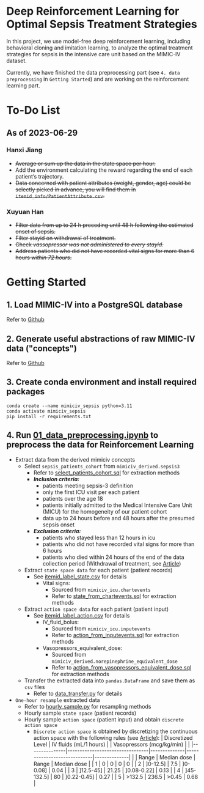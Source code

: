 Deep Reinforcement Learning for Optimal Sepsis Treatment Strategies
===============

In this project, we use model-free deep reinforcement learning, including behavioral cloning and imitation learning, to analyze the optimal treatment strategies for sepsis in the intensive care unit based on the MIMIC-IV dataset.

Currently, we have finished the data preprocessing part (see `4. data preprocessing` in `Getting Started`) and are working on the reinforcement learning part.

# To-Do List

## As of 2023-06-29

### Hanxi Jiang 

- ~~Average or sum up the data in the state space per hour.~~
- Add the environment calculating the reward regarding the end of each patient’s trajectory.
- ~~Data concerned with patient attributes (weight, gender, age) could be selectly picked in advance, you will find them in `itemid_info/PatientAttribute.csv`.~~

### Xuyuan Han 

- ~~Filter data from up to 24 h preceding until 48 h following the estimated onset of sepsis.~~
- ~~Filter stayid on withdrawal of treatment.~~
- ~~Check *vassopressor was not administered to every stayid.*~~
- ~~Address patients who did not have recorded vital signs for more than 6 hours *within 72 hours*.~~

# Getting Started

## 1. Load MIMIC-IV into a PostgreSQL database 
Refer to [Github](https://github.com/MIT-LCP/mimic-code/tree/main/mimic-iv/buildmimic/postgres)

## 2. Generate useful abstractions of raw MIMIC-IV data ("concepts") 
Refer to [Github](https://github.com/MIT-LCP/mimic-code/tree/main/mimic-iv/concepts_postgres)

## 3. Create conda environment and install required packages

```shell
conda create --name mimiciv_sepsis python=3.11
conda activate mimiciv_sepsis
pip install -r requirements.txt
```

## 4. Run [01_data_preprocessing.ipynb](/01_data_preprocessing.ipynb) to preprocess the data for Reinforcement Learning

- Extract data from the derived mimiciv concepts
  - Select `sepsis_patients_cohort` from `mimiciv_derived.sepsis3` 
    - Refer to [select_patients_cohort.sql](/sql/select_patients_cohort.sql) for extraction methods
    - ***Inclusion criteria:***
      - patients meeting sepsis-3 definition
      - only the first ICU visit per each patient
      - patients over the age 18
      - patients initially admitted to the Medical Intensive Care Unit (MICU) for the homogeneity of our patient cohort
      - data up to 24 hours before and 48 hours after the presumed sepsis onset
    - ***Exclusion criteria:***
      - patients who stayed less than 12 hours in icu
      - patients who did not have recorded vital signs for more than 6 hours
      - patients who died within 24 hours of the end of the data collection period (Withdrawal of treatment, see [Article](https://doi.org/10.1038/s41591-018-0213-5))
  - Extract `state space data` for each patient (patient records)
    - See [itemid_label_state.csv](/itemid_info/itemid_label_state.csv) for details
      - Vital signs: 
        - Sourced from `mimiciv_icu.chartevents` 
        - Refer to [state_from_chartevents.sql](/sql/state_from_chartevents.sql) for extraction methods
  - Extract `action space data` for each patient (patient input)
    - See [itemid_label_action.csv](/itemid_info/itemid_label_action.csv) for details
      - IV_fluid_bolus: 
        - Sourced from `mimiciv_icu.inputevents` 
        - Refer to [action_from_inputevents.sql](/sql/action_from_inputevents.sql) for extraction methods
      - Vasopressors_equivalent_dose: 
        - Sourced from `mimiciv_derived.norepinephrine_equivalent_dose` 
        - Refer to [action_from_vasopressors_equivalent_dose.sql](/sql/action_from_vasopressors_equivalent_dose.sql) for extraction methods
  - Transfer the extracted data into `pandas.DataFrame` and save them as `csv` files
    - Refer to [data_transfer.py](/python/data_preprocessing/data_transfer.py) for details
- `One-hour resample` extracted data
  - Refer to [hourly_sample.py](/python/data_preprocessing/hourly_sample.py) for resampling methods
  - Hourly sample `state space` (patient records)
  - Hourly sample `action space` (patient input) and obtain `discrete action space` 
    - `Discrete action space` is obtained by discretizing the continuous action space with the following rules (see [Article](https://doi.org/10.1038/s41591-018-0213-5)):
      | Discretized Level   | IV fluids (mL/1 hours)   |              | Vasopressors (mcg/kg/min)   |              |
      |---------------|---------------------------------|--------------|-----------------------------|--------------|
      |               | Range                           | Median dose  | Range                       | Median dose  |
      | 1             | 0                               | 0            | 0                           | 0            |
      | 2             | ]0-12.5]                        | 7.5          | ]0-0.08]                    | 0.04         |
      | 3             | ]12.5-45]                       | 21.25        | ]0.08-0.22]                 | 0.13         |
      | 4             | ]45-132.5]                      | 80           | ]0.22-0.45]                 | 0.27         |
      | 5             | >132.5                          | 236.5        | >0.45                       | 0.68         |